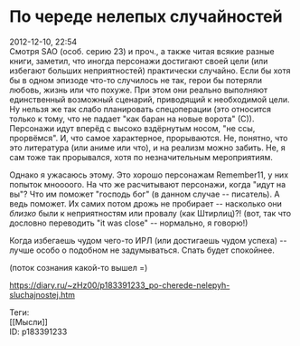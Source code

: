 По череде нелепых случайностей
===============================

   
 2012-12-10, 22:54   
  Смотря SAO (особ. серию 23) и проч., а также читая всякие разные книги, заметил, что иногда персонажи достигают своей цели (или избегают больших неприятностей) практически случайно. Если бы хотя бы в одном эпизоде что-то случилось не так, герои бы потеряли любовь, жизнь или что похуже. При этом они реально выполняют единственный возможный сценарий, приводящий к необходимой цели. Ну нельзя же так слабо планировать спецоперации (это относится только к тому, что не падает "как баран на новые ворота" (С)). Персонажи идут вперёд с высоко вздёрнутым носом, "не ссы, прорвёмся". И, что самое характерное, прорываются. Не, понятно, что это литература (или аниме или что), и на реализм можно забить. Не, я сам тоже так прорывался, хотя по незначительным мероприятиям.   
   
 Однако я ужасаюсь этому. Это хорошо персонажам Remember11, у них попыток мноооого. На что же расчитывают персонажи, когда "идут на вы"? Что им поможет "господь бог" (в данном случае -- писатель). А ведь поможет. Их самих потом дрожь не пробирает -- насколько они  *близко*  были к неприятностям или провалу (как Штирлиц)?! (вот, так что дословно переводить "it was close" -- нормально, я говорю!)   
   
 Когда избегаешь чудом чего-то ИРЛ (или достигаешь чудом успеха) -- лучше особо о подобном не задумываться. Спать будет спокойнее.   
   
  (поток сознания какой-то вышел =\)    
    
 <https://diary.ru/~zHz00/p183391233_po-cherede-nelepyh-sluchajnostej.htm>   
   
 Теги:   
 [[Мысли]]   
 ID: p183391233